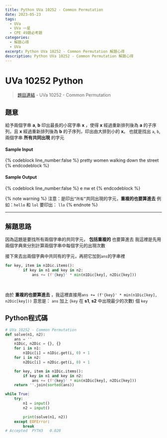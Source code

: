 ```yaml
---
title: Python UVa 10252 - Common Permutation
date: 2023-05-23
tags:
  - UVa
  - UVa 一星
  - CPE 49題必考題
categories:
  - 解題心得
  - UVa
excerpt: Python UVa 10252 - Common Permutation 解題心得
description: Python UVa 10252 - Common Permutation 解題心得
---
```

# UVa 10252 Python

>[題目連結](https://onlinejudge.org/index.php?option=onlinejudge&Itemid=8&page=show_problem&problem=1193) - UVa 10252 - Common Permutation


## 題意
給予兩個字串 **a**, **b** 印出最長的小寫字串 **x** ，使得 **x** 經過重新排列後為 **a** 的子序列，且 **x** 經過重新排列後為 **b** 的子序列，印出由大排到小的 **x**。
也就是找出 `a`, `b`, 兩個字串 **所有共同出現** 的字元

#### Sample Input 
{% codeblock line_number:false %}
pretty
women
walking
down
the
street
{% endcodeblock %}

#### Sample Output 
{% codeblock line_number:false %}
e
nw
et
{% endcodeblock %}

{% note warning %}
注意：是印出`“所有”`共同出現的字元，**重複的也要算進去**
例如：`hello` 和 `lol` 要印出： `llo`
{% endnote %}

---

## 解題思路
因為這題是要找所有兩個字串的共同字元， **包括重複的** 也要算進去
我這裡是先用兩個字典來分別計算兩個字串中每個字元的出現次數<br>

接下來去出兩個字典中共同有的字元，再把它加到`ans`的字串裡
```python
for key, item in n1Dic.items():
        if key in n1 and key in n2:
            ans += (f'{key}' * min(n1Dic[key], n2Dic[key]))
```
<br>

由於 **重複的也要算進去** ，我這裡直接用`ans += (f'{key}' * min(n1Dic[key], n2Dic[key]))`
意思是： `ans` 加上 (`key` 在 **s1**, **s2** 中出現最少的次數) 個 `key`
<br>



## Python程式碼
```python
# UVa 10252 - Common Permutation
def solve(n1, n2):
    ans = ''
    n1Dic, n2Dic = {}, {}
    for i in n1:
        n1Dic[i] = n1Dic.get(i, 0) + 1
    for i in n2:
        n2Dic[i] = n2Dic.get(i, 0) + 1

    for key, item in n1Dic.items():
        if key in n1 and key in n2:
            ans += (f'{key}' * min(n1Dic[key], n2Dic[key]))
    return ''.join(sorted(ans))

while True:
    try:
        n1 = input()
        n2 = input()

        print(solve(n1, n2))
    except EOFError:
        break
# Accepted	PYTH3	0.020
```